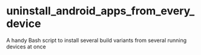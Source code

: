 # uninstall_android_apps_from_every_device
A handy Bash script to install several build variants from several running devices at once
